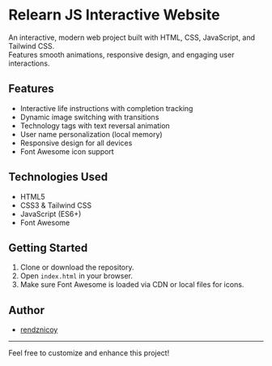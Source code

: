 # Relearn JS Interactive Website

An interactive, modern web project built with HTML, CSS, JavaScript, and Tailwind CSS.  
Features smooth animations, responsive design, and engaging user interactions.

## Features

- Interactive life instructions with completion tracking
- Dynamic image switching with transitions
- Technology tags with text reversal animation
- User name personalization (local memory)
- Responsive design for all devices
- Font Awesome icon support

## Technologies Used

- HTML5
- CSS3 & Tailwind CSS
- JavaScript (ES6+)
- Font Awesome

## Getting Started

1. Clone or download the repository.
2. Open `index.html` in your browser.
3. Make sure Font Awesome is loaded via CDN or local files for icons.

## Author

- [rendznicoy](https://github.com/rendznicoy)

---

Feel free to customize and enhance this project!
